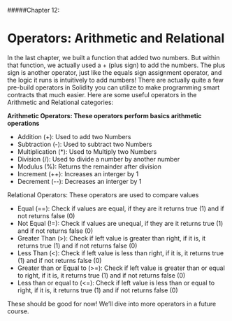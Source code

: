 #####Chapter 12:

# Operators: Arithmetic and Relational

<!-- <ContentWrapp>
  <div class="imgContainer">
    <img alt="story_image_2_0" src="/images/chapter/man.svg" width="150px" height="150px">
  </div>

  <div class="itemsContainer">
    <div class="item-text">
     Connect your artwork to the price of gold or ETH or overall Market Cap. Mention the concept of “Hybrid Smart Contracts”. 
    </div>
  </div>
</ContentWrapp> -->

In the last chapter, we built a function that added two numbers. But within that function, we actually used a + (plus sign) to add the numbers. The plus sign is another operator, just like the equals sign assignment operator, and the logic it runs is intuitively to add numbers! There are actually quite a few pre-build operators in Solidity you can utilize to make programming smart contracts that much easier. Here are some useful operators in the Arithmetic and Relational categories:

**Arithmetic Operators: These operators perform basics arithmetic operations**

* Addition (+): Used to add two Numbers
* Subtraction (-): Used to subtract two Numbers
* Multiplication (*): Used to Multiply two Numbers
* Division (/): Used to divide a number by another number
* Modulus (%): Returns the remainder after division
* Increment (++): Increases an interger by 1
* Decrement (--): Decreases an interger by 1

Relational Operators: These operators are used to compare values

* Equal (==): Check if values are equal, if they are it returns true (1) and if not returns false (0)
* Not Equal (!=): Check if values are unequal, if they are it returns true (1) and if not returns false (0)
* Greater Than (>): Check if left value is greater than right, if it is, it returns true (1) and if not returns false (0)
* Less Than (<): Check if left value is less than right, if it is, it returns true (1) and if not returns false (0)
* Greater than or Equal to (>=): Check if left value is greater than or equal to right, if it is, it returns true (1) and if not returns false (0)
* Less than or equal to (<=): Check if left value is less than or equal to right, if it is, it returns true (1) and if not returns false (0)

These should be good for now! We’ll dive into more operators in a future course.


